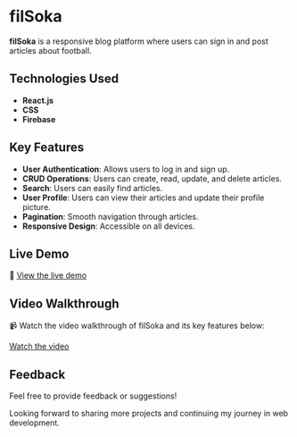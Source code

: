 # filSoka

**filSoka** is a responsive blog platform where users can sign in and post articles about football.

## Technologies Used

- **React.js**
- **CSS**
- **Firebase**

## Key Features

- **User Authentication**: Allows users to log in and sign up.
- **CRUD Operations**: Users can create, read, update, and delete articles.
- **Search**: Users can easily find articles.
- **User Profile**: Users can view their articles and update their profile picture.
- **Pagination**: Smooth navigation through articles.
- **Responsive Design**: Accessible on all devices.

## Live Demo

🔗 [View the live demo](https://filsoka.vercel.app/)

## Video Walkthrough

📹 Watch the video walkthrough of filSoka and its key features below:

[Watch the video]([https://www.linkedin.com/posts/your-video-link](https://www.linkedin.com/posts/moamen-megahed_react-webdevelopment-firstproject-activity-7225537035225239555-U8ZY?utm_source=share&utm_medium=member_desktop))
## Feedback

Feel free to provide feedback or suggestions!

Looking forward to sharing more projects and continuing my journey in web development.
